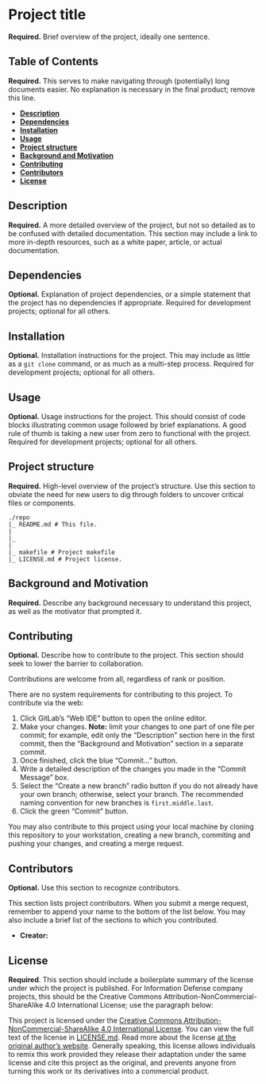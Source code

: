 # Project title

**Required.** Brief overview of the project, ideally one sentence.

## Table of Contents

**Required.** This serves to make navigating through (potentially) long documents easier. No explanation is necessary in the final product; remove this line.

* [**Description**](#description)
* [**Dependencies**](#dependencies)
* [**Installation**](#installation)
* [**Usage**](#usage)
* [**Project structure**](#project-structure)
* [**Background and Motivation**](#background-and-motivation)
* [**Contributing**](#contributing)
* [**Contributors**](#contributors)
* [**License**](#license)

## Description

**Required.** A more detailed overview of the project, but not so detailed as to be confused with detailed documentation. This section may include a link to more in-depth resources, such as a white paper, article, or actual documentation.

## Dependencies

**Optional.** Explanation of project dependencies, or a simple statement that the project has no dependencies if appropriate. Required for development projects; optional for all others.

## Installation

**Optional.** Installation instructions for the project. This may include as little as a ``git clone`` command, or as much as a multi-step process. Required for development projects; optional for all others.

## Usage

**Optional.** Usage instructions for the project. This should consist of code blocks illustrating common usage followed by brief explanations. A good rule of thumb is taking a new user from zero to functional with the project. Required for development projects; optional for all others.

## Project structure

**Required.** High-level overview of the project’s structure. Use this section to obviate the need for new users to dig through folders to uncover critical files or components.

```
./repo
|_ README.md # This file.
|
|_
|
|_ makefile # Project makefile
|_ LICENSE.md # Project license.
```

## Background and Motivation

**Required.** Describe any background necessary to understand this project, as well as the motivator that prompted it.

## Contributing

**Optional.** Describe how to contribute to the project. This section should seek to lower the barrier to collaboration.

Contributions are welcome from all, regardless of rank or position.

There are no system requirements for contributing to this project. To contribute via the web:

1. Click GitLab’s “Web IDE” button to open the online editor.
2. Make your changes. **Note:** limit your changes to one part of one file per commit; for example, edit only the “Description” section here in the first commit, then the “Background and Motivation” section in a separate commit.
3. Once finished, click the blue “Commit...” button.
4. Write a detailed description of the changes you made in the “Commit Message” box.
5. Select the “Create a new branch” radio button if you do not already have your own branch; otherwise, select your branch. The recommended naming convention for new branches is ``first.middle.last``.
6. Click the green “Commit” button.

You may also contribute to this project using your local machine by cloning this repository to your workstation, creating a new branch, commiting and pushing your changes, and creating a merge request.

## Contributors

**Optional.** Use this section to recognize contributors.

This section lists project contributors. When you submit a merge request, remember to append your name to the bottom of the list below. You may also include a brief list of the sections to which you contributed.

* **Creator:** 

## License

**Required**. This section should include a boilerplate summary of the license under which the project is published. For Information Defense company projects, this should be the Creative Commons Attribution-NonCommercial-ShareAlike 4.0 International License; use the paragraph below:

This project is licensed under the [Creative Commons Attribution-NonCommercial-ShareAlike 4.0 International License](https://creativecommons.org/licenses/by-nc-sa/4.0/). You can view the full text of the license in [LICENSE.md](./LICENSE.md). Read more about the license [at the original author’s website](https://zacs.site/disclaimers.html). Generally speaking, this license allows individuals to remix this work provided they release their adaptation under the same license and cite this project as the original, and prevents anyone from turning this work or its derivatives into a commercial product.
